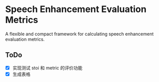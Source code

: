 # Speech Enhancement Evaluation Metrics

A flexible and  compact framework for calculating speech enhancement evaluation metrics.

## ToDo

- [x] 实现测试 stoi 和 metric 的评价功能
- [x] 生成表格
